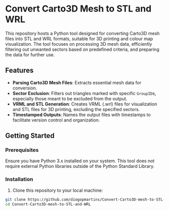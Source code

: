 # Convert Carto3D Mesh to STL and WRL

This repository hosts a Python tool designed for converting Carto3D mesh files into STL and WRL formats, suitable for 3D printing and colour map visualization. The tool focuses on processing 3D mesh data, efficiently filtering out unwanted sectors based on predefined criteria, and preparing the data for further use.

## Features

- **Parsing Carto3D Mesh Files**: Extracts essential mesh data for conversion.
- **Sector Exclusion**: Filters out triangles marked with specific `GroupID`s, especially those meant to be excluded from the output.
- **VRML and STL Generation**: Creates VRML (.wrl) files for visualization and STL files for 3D printing, excluding the specified sectors.
- **Timestamped Outputs**: Names the output files with timestamps to facilitate version control and organization.

## Getting Started

### Prerequisites

Ensure you have Python 3.x installed on your system. This tool does not require external Python libraries outside of the Python Standard Library.

### Installation

1. Clone this repository to your local machine:

```bash
git clone https://github.com/diogopmartins/Convert-Carto3D-mesh-to-STL-and-WRL.git
cd Convert-Carto3D-mesh-to-STL-and-WRL
